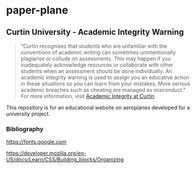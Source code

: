 # paper-plane

## Curtin University - Academic Integrity Warning
> "Curtin recognises that students who are unfamiliar with the conventions of academic writing can sometimes unintentionally plagiarise or collude on assessments. This may happen if you inadequately acknowledge resources or collaborate with other students when an assessment should be done individually. An academic integrity warning is used to assign you an educative action in these situations so you can learn from your mistakes. More serious academic breaches such as cheating are managed as misconduct."
For more information, visit [Academic Integrity at Curtin](https://www.curtin.edu.au/students/essentials/rights/academic-integrity/)

This repository is for an educational website on aeroplanes developed for a university project.

### Bibliography

https://fonts.google.com

https://developer.mozilla.org/en-US/docs/Learn/CSS/Building_blocks/Organizing
